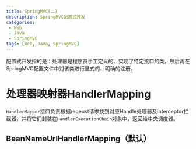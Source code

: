 ```yaml
---
title: SpringMVC(二)
description: SpringMVC配置式开发
categories:
 - Web
 - Java
 - SpringMVC
tags: [Web, Java, SpringMVC]
---
```


配置式开发指的是：处理器是程序员手工定义的、实现了特定接口的类，然后再在SpringMVC配置文件中对该类进行显式的、明确的注册。

# 处理器映射器HandlerMapping
`HandlerMapper`接口负责根据reqeust请求找到对应Handle处理器及Interceptor拦截器，并将它们封装在`HandlerExecutionChain`对象中，返回给中央调度器。

## BeanNameUrlHandlerMapping（默认）


























































































































































































